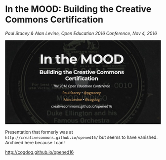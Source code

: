 # In the MOOD: Building the Creative Commons Certification

*Paul Stacey & Alan Levine, Open Education 2016 Conference, Nov 4, 2016*

![](mood-splash.jpg "In the MOOD presentation title screen")

Presentation that formerly was at `http://creativecommons.github.io/opened16/` but seems to have vanished. Archived here because I can! 

http://cogdog.github.io/opened16